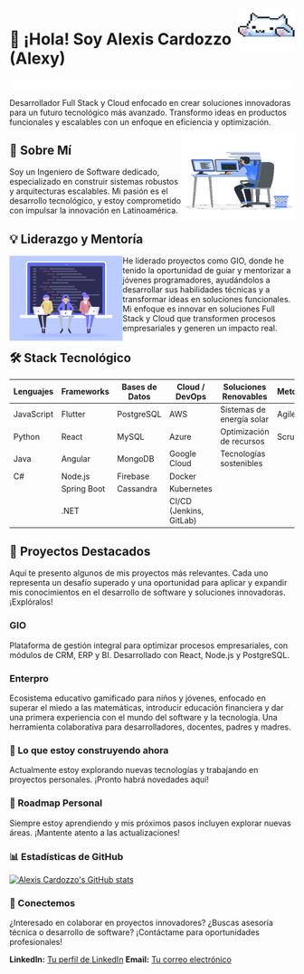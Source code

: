 <img src="gato.gif" width="100" height="75" align="right">

# 👋 ¡Hola! Soy Alexis Cardozzo (Alexy)

![Línea animada](linea.gif)

Desarrollador Full Stack y Cloud enfocado en crear soluciones innovadoras para un futuro tecnológico más avanzado. Transformo ideas en productos funcionales y escalables con un enfoque en eficiencia y optimización.

<img src="promedio.gif" width="200" height="150" align="right">

## 🚀 Sobre Mí

Soy un Ingeniero de Software dedicado, especializado en construir sistemas robustos y arquitecturas escalables. Mi pasión es el desarrollo tecnológico, y estoy comprometido con impulsar la innovación en Latinoamérica.

## 💡 Liderazgo y Mentoría

<img src="equipo.gif" width="200" height="150" align="left">

He liderado proyectos como GIO, donde he tenido la oportunidad de guiar y mentorizar a jóvenes programadores, ayudándolos a desarrollar sus habilidades técnicas y a transformar ideas en soluciones funcionales. Mi enfoque es innovar en soluciones Full Stack y Cloud que transformen procesos empresariales y generen un impacto real.

## 🛠️ Stack Tecnológico

| Lenguajes       | Frameworks      | Bases de Datos  | Cloud / DevOps         | Soluciones Renovables        | Metodologías |
|-----------------|-----------------|-----------------|------------------------|------------------------------|--------------|
| JavaScript      | Flutter         | PostgreSQL      | AWS                    | Sistemas de energía solar    | Agile        |
| Python          | React           | MySQL           | Azure                  | Optimización de recursos     | Scrum        |
| Java            | Angular         | MongoDB         | Google Cloud           | Tecnologías sostenibles      |              |
| C#              | Node.js         | Firebase        | Docker                 |                              |              |
|                 | Spring Boot     | Cassandra       | Kubernetes             |                              |              |
|                 | .NET            |                 | CI/CD (Jenkins, GitLab)|                              |              |

## 🌟 Proyectos Destacados

Aquí te presento algunos de mis proyectos más relevantes. Cada uno representa un desafío superado y una oportunidad para aplicar y expandir mis conocimientos en el desarrollo de software y soluciones innovadoras. ¡Explóralos!

### GIO

Plataforma de gestión integral para optimizar procesos empresariales, con módulos de CRM, ERP y BI. Desarrollado con React, Node.js y PostgreSQL.

### Enterpro

Ecosistema educativo gamificado para niños y jóvenes, enfocado en superar el miedo a las matemáticas, introducir educación financiera y dar una primera experiencia con el mundo del software y la tecnología. Una herramienta colaborativa para desarrolladores, docentes, padres y madres.

### 🚀 Lo que estoy construyendo ahora

Actualmente estoy explorando nuevas tecnologías y trabajando en proyectos personales. ¡Pronto habrá novedades aquí!

### 🔮 Roadmap Personal

Siempre estoy aprendiendo y mis próximos pasos incluyen explorar nuevas áreas. ¡Mantente atento a las actualizaciones!

### 📊 Estadísticas de GitHub

[![Alexis Cardozzo's GitHub stats](https://github-readme-stats.vercel.app/api?username=AlexisCardozzo&show_icons=true&theme=radical)](https://github.com/anuraghazra/github-readme-stats)

### 🤝 Conectemos

¿Interesado en colaborar en proyectos innovadores?
¿Buscas asesoría técnica o desarrollo de software?
¡Contáctame para oportunidades profesionales!

**LinkedIn:** [Tu perfil de LinkedIn](https://www.linkedin.com/in/alexiscardozzo/)
**Email:** [Tu correo electrónico](mailto:tu.correo@example.com)